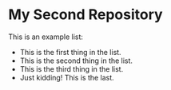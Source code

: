 # My Second Repository

This is an example list:
* This is the first thing in the list.
* This is the second thing in the list.
* This is the third thing in the list.
* Just kidding! This is the last.
